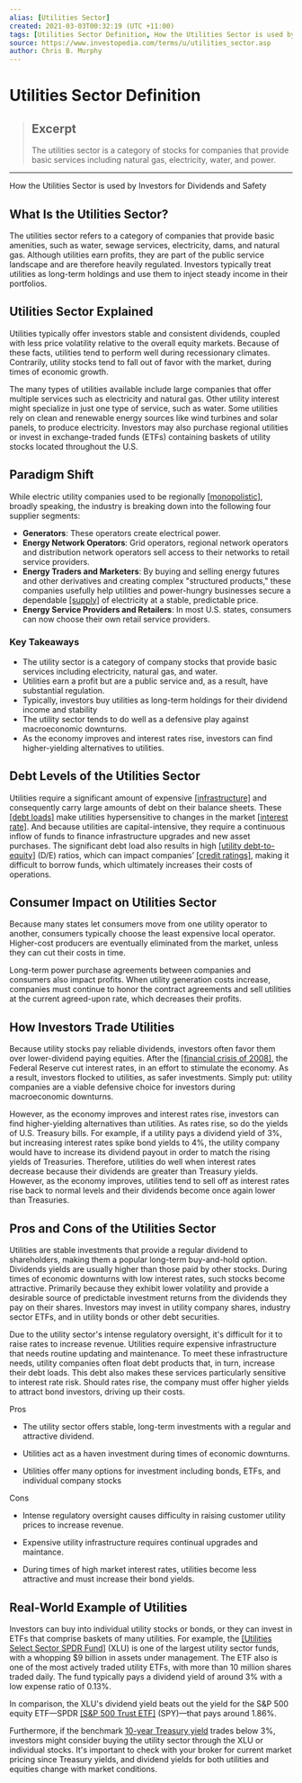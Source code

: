 ```yaml
---
alias: [Utilities Sector]
created: 2021-03-03T00:32:19 (UTC +11:00)
tags: [Utilities Sector Definition, How the Utilities Sector is used by Investors for Dividends and Safety]
source: https://www.investopedia.com/terms/u/utilities_sector.asp
author: Chris B. Murphy
---
```


# Utilities Sector Definition

> ## Excerpt
> The utilities sector is a category of stocks for companies that provide basic services including natural gas, electricity, water, and power.

---

How the Utilities Sector is used by Investors for Dividends and Safety
## What Is the Utilities Sector?

The utilities sector refers to a category of companies that provide basic amenities, such as water, sewage services, electricity, dams, and natural gas. Although utilities earn profits, they are part of the public service landscape and are therefore heavily regulated. Investors typically treat utilities as long-term holdings and use them to inject steady income in their portfolios.

## Utilities Sector Explained

Utilities typically offer investors stable and consistent dividends, coupled with less price volatility relative to the overall equity markets. Because of these facts, utilities tend to perform well during recessionary climates. Contrarily, utility stocks tend to fall out of favor with the market, during times of economic growth.

The many types of utilities available include large companies that offer multiple services such as electricity and natural gas. Other utility interest might specialize in just one type of service, such as water. Some utilities rely on clean and renewable energy sources like wind turbines and solar panels, to produce electricity. Investors may also purchase regional utilities or invest in exchange-traded funds (ETFs) containing baskets of utility stocks located throughout the U.S.

## Paradigm Shift

While electric utility companies used to be regionally [[monopolistic]](https://www.investopedia.com/ask/answers/041415/what-are-common-examples-monopolistic-markets.asp), broadly speaking, the industry is breaking down into the following four supplier segments:

-   **Generators**: These operators create electrical power. 
-   **Energy Network Operators**: Grid operators, regional network operators and distribution network operators sell access to their networks to retail service providers.
-   **Energy Traders and Marketers**: By buying and selling energy futures and other derivatives and creating complex "structured products," these companies usefully help utilities and power-hungry businesses secure a dependable [[supply]](https://www.investopedia.com/ask/answers/040915/how-does-law-supply-and-demand-affect-oil-industry.asp) of electricity at a stable, predictable price. 
-   **Energy Service Providers and Retailers**: In most U.S. states, consumers can now choose their own retail service providers.

### Key Takeaways

-   The utility sector is a category of company stocks that provide basic services including electricity, natural gas, and water.
-   Utilities earn a profit but are a public service and, as a result, have substantial regulation.
-   Typically, investors buy utilities as long-term holdings for their dividend income and stability
-   The utility sector tends to do well as a defensive play against macroeconomic downturns.
-   As the economy improves and interest rates rise, investors can find higher-yielding alternatives to utilities.

## Debt Levels of the Utilities Sector

Utilities require a significant amount of expensive [[infrastructure]](https://www.investopedia.com/terms/i/infrastructure.asp) and consequently carry large amounts of debt on their balance sheets. These [[debt loads]](https://www.investopedia.com/terms/d/debt-load.asp) make utilities hypersensitive to changes in the market [[interest rate]](https://www.investopedia.com/terms/i/interestrate.asp). And because utilities are capital-intensive, they require a continuous inflow of funds to finance infrastructure upgrades and new asset purchases. The significant debt load also results in high [[utility debt-to-equity]](https://www.investopedia.com/ask/answers/070715/what-debtequity-ratio-typical-companies-utilities-sector.asp) (D/E) ratios, which can impact companies’ [[credit ratings]](https://www.investopedia.com/terms/c/creditrating.asp), making it difficult to borrow funds, which ultimately increases their costs of operations.

## Consumer Impact on Utilities Sector

Because many states let consumers move from one utility operator to another, consumers typically choose the least expensive local operator. Higher-cost producers are eventually eliminated from the market, unless they can cut their costs in time.

Long-term power purchase agreements between companies and consumers also impact profits. When utility generation costs increase, companies must continue to honor the contract agreements and sell utilities at the current agreed-upon rate, which decreases their profits.

## How Investors Trade Utilities

Because utility stocks pay reliable dividends, investors often favor them over lower-dividend paying equities. After the [[financial crisis of 2008]](https://www.investopedia.com/articles/economics/09/financial-crisis-review.asp), the Federal Reserve cut interest rates, in an effort to stimulate the economy. As a result, investors flocked to utilities, as safer investments. Simply put: utility companies are a viable defensive choice for investors during macroeconomic downturns.

However, as the economy improves and interest rates rise, investors can find higher-yielding alternatives than utilities. As rates rise, so do the yields of U.S. Treasury bills. For example, if a utility pays a dividend yield of 3%, but increasing interest rates spike bond yields to 4%, the utility company would have to increase its dividend payout in order to match the rising yields of Treasuries. Therefore, utilities do well when interest rates decrease because their dividends are greater than Treasury yields. However, as the economy improves, utilities tend to sell off as interest rates rise back to normal levels and their dividends become once again lower than Treasuries.

## Pros and Cons of the Utilities Sector

Utilities are stable investments that provide a regular dividend to shareholders, making them a popular long-term buy-and-hold option. Dividends yields are usually higher than those paid by other stocks. During times of economic downturns with low interest rates, such stocks become attractive. Primarily because they exhibit lower volatility and provide a desirable source of predictable investment returns from the dividends they pay on their shares. Investors may invest in utility company shares, industry sector ETFs, and in utility bonds or other debt securities.

Due to the utility sector's intense regulatory oversight, it's difficult for it to raise rates to increase revenue. Utilities require expensive infrastructure that needs routine updating and maintenance. To meet these infrastructure needs, utility companies often float debt products that, in turn, increase their debt loads. This debt also makes these services particularly sensitive to interest rate risk. Should rates rise, the company must offer higher yields to attract bond investors, driving up their costs. 

Pros

-   The utility sector offers stable, long-term investments with a regular and attractive dividend.
    
-   Utilities act as a haven investment during times of economic downturns.
    
-   Utilities offer many options for investment including bonds, ETFs, and individual company stocks
    

Cons

-   Intense regulatory oversight causes difficulty in raising customer utility prices to increase revenue.
    
-   Expensive utility infrastructure requires continual upgrades and maintance.
    
-   During times of high market interest rates, utilities become less attractive and must increase their bond yields.
    

## Real-World Example of Utilities

Investors can buy into individual utility stocks or bonds, or they can invest in ETFs that comprise baskets of many utilities. For example, the [[Utilities Select Sector SPDR Fund]](https://www.investopedia.com/markets/quote?tvwidgetsymbol=xlu) (XLU) is one of the largest utility sector funds, with a whopping $9 billion in assets under management. The ETF also is one of the most actively traded utility ETFs, with more than 10 million shares traded daily. The fund typically pays a dividend yield of around 3% with a low expense ratio of 0.13%.

In comparison, the XLU's dividend yield beats out the yield for the S&P 500 equity ETF—SPDR [[S&P 500 Trust ETF]](https://www.investopedia.com/markets/quote?tvwidgetsymbol=spy) (SPY)—that pays around 1.86%.

Furthermore, if the benchmark [10-year Treasury yield](https://www.cnbc.com/quotes/?symbol=US10Y) trades below 3%, investors might consider buying the utility sector through the XLU or individual stocks. It's important to check with your broker for current market pricing since Treasury yields, and dividend yields for both utilities and equities change with market conditions.
